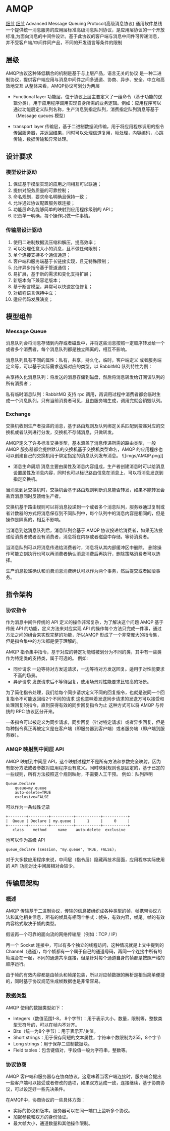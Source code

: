 # AMQP

[细节](https://www.cnblogs.com/itbsl/p/14421140.html)
[细节](https://blog.csdn.net/zhoupenghui168/article/details/130322210)
Advanced Message Queuing Protocol(高级消息协议)
通用软件总线
一个提供统一消息服务的应用层标准高级消息队列协议，是应用层协议的一个开放标准,为面向消息的中间件设计。基于此协议的客户端与消息中间件可传递消息，并不受客户端/中间件同产品，不同的开发语言等条件的限制

## 层级
AMQP协议这种降低耦合的机制是基于与上层产品，语言无关的协议
是一种二进制协议，提供客户端应用与消息中间件之间多通道、协商、异步、安全、中立和高效地交互
从整体来看，AMQP协议可划分为两层

- Functional layer
    功能层，位于协议上层主要定义了一组命令（基于功能的逻辑分类），用于应用程序调用实现自身所需的业务逻辑。例如：应用程序可以通过功能层定义队列名称，生产消息到指定队列，消费指定队列消息等基于（Message queues 模型）

- transport layer
    传输层，基于二进制数据流传输，用于将应用程序调用的指令传回服务器，并返回结果，同时可以处理信道复用，帧处理，内容编码，心跳传输，数据传输和异常处理。

## 设计要求
### 模型设计驱动

1. 保证基于模型实现的应用之间相互可以联通；
2. 提供对服务质量的可靠控制；
3. 命名规划，要求命名明确且保持一致；
4. 允许通过协议配置服务器连接；
5. 功能层命名能够简单的映射到应用程序级别的 API；
6. 职责单一明确，每个操作只做一件事情。

### 传输层设计驱动
1. 使用二进制数据流压缩和解压，提高效率；
2. 可以处理任意大小的消息，且不做任何限制；
3. 单个连接支持多个通信通道；
4. 客户端和服务端基于长链接实现，且无特殊限制；
5. 允许异步指令基于管道通信；
6. 易扩展，基于新的需求和变化支持扩展；
7. 新版本向下兼容老版本；
8. 基于断言模型，异常可以快速定位修复；
9. 对编程语言保持中立；
10. 适应代码发展演变；

## 模型组件
### Message Queue
消息队列会将消息存储到内存或者磁盘中，并将这些消息按照一定顺序转发给一个或者多个消费者，每个消息队列都是独立隔离的，相互不影响。

消息队列具有不同的属性：私有，共享，持久化，临时，客户端定义 或者服务端定义等，可以基于实际需求选择对应的类型，以 RabbitMQ 队列特性为例：

共享持久化消息队列：将发送的消息存储到磁盘，然后将消息转发给订阅该队列的所有消费者；

私有临时消息队列：RabbitMQ 支持 rpc 调用，再调用过程中消费者都会临时生成一个消息队列，只有当前消费者可见，且由服务端生成，调用完就会销毁队列。

### Exchange
交换机收到生产者投递的消息，基于路由规则及队列绑定关系匹配到投递对应的交换机或者队列进行分发，交换机不存储消息，只做转发。

AMQP定义了许多标准交换类型，基本涵盖了消息传递所需的路由类型，一般 AMQP 服务器都会提供默认的交换机基于交换机类型命名，AMQP 的应用程序也可以创建自己的交换机用于绑定指定的消息队列发布消息。
![[imgs/AMQP.png]]
- 消息生命周期
消息主要由属性及消息内容组成，生产者创建消息时可以给消息设置属性及消息内容，同时也可以标记路由信息在消息上，可以将消息发送到指定交换机。

当消息到达交换机时，交换机会基于路由规则判断消息能否转发，如果不能转发会丢弃消息同时反馈给生产者。

交换机基于路由规则可以将消息投递到一个或者多个消息队列，服务器通过复制或者计数器的方式将消息保存到不同队列中，每个队列中的消息内容是相同的，但是操作是隔离的，相互不影响。

当消息到达消息队列后，消息队列会基于 AMQP 协议投递给消费者，如果无法投递给消费者或者没有消费者，消息将在内存或者磁盘中存储，等待消费者。

当消息队列可以将消息传递给消费者时，消息将从其内部缓冲区中删除。 删除操作可能立刻执行也可以再消费者确认消息消费后再执行，删除策略消费者可以选择。

生产消息投递确认和消费消息消费确认可以作为两个事务，然后提交或者回滚事务。

## 指令架构
### 协议指令
作为消息中间件传统的 API 定义的操作非常复杂，为了解决这个问题 AMQP 基于传统 API 的功能，定义方法来对应实现 API 的操作每个方法只完成一件事，通过方法之间的组合来实现完整的功能，所以AMQP 形成了一个非常庞大的指令集，但是指令集中的方法都是便于理解的。

AMQP 指令集中指令，基于对应的特定功能域被划分为不同的类，其中有一些类作为特定类的支持类，属于可选的。
例如:
- 同步请求
一边等待对方发送请求，一边等待对方发送回复。适用于对性能要求不高的场景。
- 异步请求
发送请求后不等待回复，使用场景对性能要求比较高的场景。

为了简化指令处理，我们给每个同步请求定义不同的回复指令，也就是说同一个回复指令不可能返回给2个不同的请求
这也意味着发送同步请求的发送方可以接受和处理回复的指令，直到获得有效的同步回复指令为止
这种方式可以将 AMQP 与传统的 RPC 协议区分开来。

一条指令可以被定义为同步请求，同步回复（针对特定请求）或者异步回复，但是每种指令真正再被定义是在客户端（即服务器到客户端）或者服务端（即户端到服务器）。
### AMQP 映射到中间层 API
AMQP 映射到中间层 API，这个映射过程并不是所有方法和参数完全映射，因为有部分方法或者参数对应用程序没有意义。同时映射规则也是固定的，基于已定的一些规则，所有方法按照这个规则映射，不需要人工干预。
例如：队列声明
```
Queue.Declare 
    queue=my.queue
    auto-delete=TRUE 
    exclusive=FALSE
```
可以作为一条线性记录
```
+--------+---------+----------+-----------+-----------+ 
|  Queue | Declare | my.queue |     1     |     0     | 
+--------+---------+----------+-----------+-----------+ 
   class    method     name    auto-delete  exclusive
```
也可以作为高级 API
```
queue_declare (session, "my.queue", TRUE, FALSE);
```
对于大多数应用程序来说，中间层（指令层）隐藏再技术层面，应用程序实际使用的 API 功能对比中间层相对会较少。

## 传输层架构
### 概述
AMQP 传输基于二进制协议，传输的信息被组织成各种类型的帧，帧携带协议方法和其他相关信息，所有的帧具有相同个格式：帧头，有效内容，帧尾。帧的有效内容格式取决于帧的类型。

假设再一个可靠的面向流的网络传输层（例如：TCP / IP）

再一个 Socket 连接中，可以有多个独立的线程访问，这种情况就是上文中提到的 Channel（通道），每个帧都有一个属于自己的通道号码，再同一个连接中所有的帧混合在一起，不同的通道共享连接，但是针对每个通道自身的帧都是按照严格的顺序运行。

由于帧的有效内容都是由帧头和帧尾包装，所以对应帧数据的解析是相当简单便捷的，同时基于协议规范生成帧数据也是非常容易。

### 数据类型
AMQP 使用的数据类型如下：

- Integers（数值范围1-8， 8个字节）：用于表示大小，数量，限制等，整数类型无符号的，可以在帧内不对齐。
- Bits（统一为8个字节）：用于表示开/关值。
- Short strings：用于保存简短的文本属性，字符串个数限制为255，8个字节
- Long strings：用于保存二进制数据块。
- Field tables：包含键值对，字段值一般为字符串，整数等。

### 协议协商
AMQP 客户端和服务器存在协商协议。这意味着当客户端连接时，服务端会提出一些客户端可以接受或者修改的选项，如果双方达成一致，连接继续，基于协商协议，可以设定好一些先决条件。

在AMQP中，协商协议的一些具体方面：

- 实际的协议和版本。服务器可以在同一端口上监听多个协议。
- 加密参数和双方的身份验证。
- 最大帧大小，通道数量和其他操作限制。
